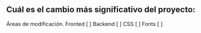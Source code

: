## Cuál es el cambio más significativo del proyecto:

Áreas de modificación.
Fronted [ ]
Backend [ ]
CSS [ ]
Fonts [ ]
